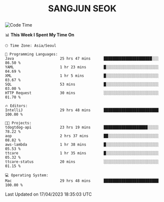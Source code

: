 <h1>
 <p align="center">
   SANGJUN SEOK
 </p>
</h1>

<!--START_SECTION:waka-->
![Code Time](http://img.shields.io/badge/Code%20Time-2%2C454%20hrs%2029%20mins-blue)

📊 **This Week I Spent My Time On** 

```text
🕑︎ Time Zone: Asia/Seoul

💬 Programming Languages: 
Java                     25 hrs 47 mins      ██████████████████████░░░   86.50 % 
YAML                     1 hr 23 mins        █░░░░░░░░░░░░░░░░░░░░░░░░   04.69 % 
XML                      1 hr 5 mins         █░░░░░░░░░░░░░░░░░░░░░░░░   03.67 % 
SQL                      53 mins             █░░░░░░░░░░░░░░░░░░░░░░░░   03.00 % 
HTTP Request             30 mins             ░░░░░░░░░░░░░░░░░░░░░░░░░   01.70 % 

🔥 Editors: 
IntelliJ                 29 hrs 48 mins      █████████████████████████   100.00 % 

🐱‍💻 Projects: 
tdogtdog-api             23 hrs 19 mins      ████████████████████░░░░░   78.22 % 
aop                      2 hrs 37 mins       ██░░░░░░░░░░░░░░░░░░░░░░░   08.82 % 
aws-lambda               1 hr 38 mins        █░░░░░░░░░░░░░░░░░░░░░░░░   05.53 % 
ttcare                   1 hr 35 mins        █░░░░░░░░░░░░░░░░░░░░░░░░   05.32 % 
ttcare-status            20 mins             ░░░░░░░░░░░░░░░░░░░░░░░░░   01.15 % 

💻 Operating System: 
Mac                      29 hrs 48 mins      █████████████████████████   100.00 % 
```


 Last Updated on 17/04/2023 18:35:03 UTC
<!--END_SECTION:waka-->
